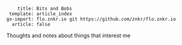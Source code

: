~~~
    title: Bits and Bobs
 template: article_index
go-import: flo.znkr.io git https://github.com/znkr/flo.znkr.io
  article: false
~~~

Thoughts and notes about things that interest me